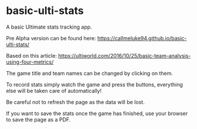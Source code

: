 # basic-ulti-stats
A basic Ultimate stats tracking app.

Pre Alpha version can be found here: https://callmeluke94.github.io/basic-ulti-stats/

Based on this article: https://ultiworld.com/2016/10/25/basic-team-analysis-using-four-metrics/

The game title and team names can be changed by clicking on them.

To record stats simply watch the game and press the buttons, everything else will be taken care of automatically!

Be careful not to refresh the page as the data will be lost.

If you want to save the stats once the game has finished, use your browser to save the page as a PDF.
